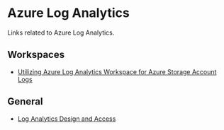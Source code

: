 # Azure Log Analytics
Links related to Azure Log Analytics.

## Workspaces
- [Utilizing Azure Log Analytics Workspace for Azure Storage Account Logs](https://visualbi.com/blogs/microsoft/powerbi/utilizing-azure-log-analytics-workspace-azure-storage-account-logs/)

## General
- [Log Analytics Design and Access](https://www.shankuehn.io/post/log-analytics-design-and-access?WT.mc_id=enterprise-0000-shkuehn)
